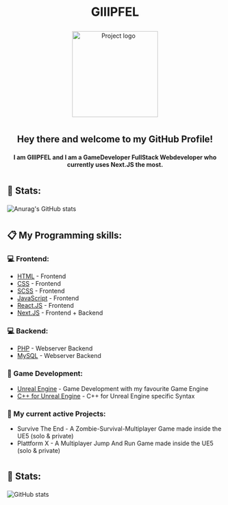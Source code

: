 <h1 align="center">
    GIIIPFEL
    <p> </p>
</h1>

<p align="center">
 <img width=200px height=200px src="https://sexygipfel.de/gipfel.png" alt="Project logo">
</p>

<h1></h1>

<h2 align="center"> Hey there and welcome to my GitHub Profile! 
    <p> </p>
    <h4 align="center">I am GIIIPFEL and I am a GameDeveloper FullStack Webdeveloper who currently uses Next.JS the most. </h4>
</h2>

<h1></h1>

<h2>
    💪 Stats: 
    <p> </p>
    <p> </p>
</h2>

![Anurag's GitHub stats](https://github-readme-stats.vercel.app/api?username=Gipfel&count_private=true&theme=radical)

<h1></h1>

<h2>
    📋 My Programming skills:
    <p> </p>
</h2>

<h3>💻 Frontend: </h3>

- [HTML](https://en.wikipedia.org/wiki/HTML) - Frontend
- [CSS](https://en.wikipedia.org/wiki/CSS) - Frontend
- [SCSS](https://sass-lang.com/) - Frontend
- [JavaScript](https://en.wikipedia.org/wiki/JavaScript) - Frontend
- [React.JS](https://reactjs.org/) - Frontend
- [Next.JS](https://nextjs.org/) - Frontend + Backend

<h3>💻 Backend: </h3>

- [PHP](https://www.php.net/) - Webserver Backend
- [MySQL](https://www.mysql.com/de/) - Webserver Backend

<h3>👾 Game Development: </h3>

- [Unreal Engine](https://nextjs.org/) - Game Development with my favourite Game Engine
- [C++ for Unreal Engine](https://nextjs.org/) - C++ for Unreal Engine specific Syntax

<h3>📝 My current active Projects: </h3>

<ul>
    <li>
        Survive The End - A Zombie-Survival-Multiplayer Game made inside the UE5 (solo & private)
    </li>
    <li>
        Plattform X - A Multiplayer Jump And Run Game made inside the UE5 (solo & private)
    </li>
</ul>

<h1></h1>

<h2>
    💪 Stats: 
    <p> </p>
    <p> </p>
</h2>

![GitHub stats](https://github-readme-stats.vercel.app/api/top-langs/?username=Gipfel&count_private=true&theme=radical)

